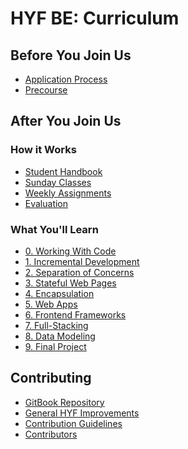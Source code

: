 # HYF BE: Curriculum

## Before You Join Us
* [Application Process](./before-you-join-us/application-process.md)
* [Precourse](./before-you-join-us/precourse.md)

## After You Join Us

### How it Works
<!-- these can be anchors within how-it-works.md -->
* [Student Handbook](https://github.com/hackyourfuturebelgium/student-handbook)
* [Sunday Classes](./how-it-works/sunday-classes.md)
* [Weekly Assignments](./how-it-works/weekly-assignments.md)
* [Evaluation](./how-it-works/evaluation.md)
<!-- look in the contract -->
<!-- core values -->
<!-- hyf contract original documents -->

### What You'll Learn
* [0. Working With Code](./00-working-with-code.md)
* [1. Incremental Development](./01-incremental-development.md)
* [2. Separation of Concerns](./02-separation-of-concerns.md)
* [3. Stateful Web Pages](./03-stateful-web-pages.md)
* [4. Encapsulation](./04-encapsulation.md)
* [5. Web Apps](./05-web-apps.md)
* [6. Frontend Frameworks](./06-frontend-frameworks.md)
* [7. Full-Stacking](./07-full-stacking.md)
* [8. Data Modeling](./08-data-modeling.md)
* [9. Final Project](./09-final-project.md)

## Contributing
* [GitBook Repository](https://github.com/hackyourfuturebelgium/curriculum)
* [General HYF Improvements](https://github.com/hackyourfuturebelgium/improvements)
* [Contribution Guidelines]()
* [Contributors](https://github.com/hackyourfuturebelgium/contributors)

